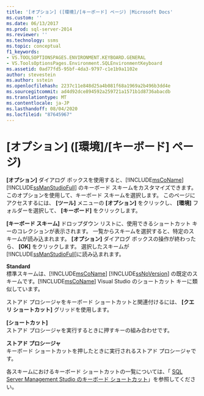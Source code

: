 ```yaml
---
title: '[オプション] ([環境]/[キーボード] ページ) |Microsoft Docs'
ms.custom: ''
ms.date: 06/13/2017
ms.prod: sql-server-2014
ms.reviewer: ''
ms.technology: ssms
ms.topic: conceptual
f1_keywords:
- VS.TOOLSOPTIONSPAGES.ENVIRONMENT.KEYBOARD.GENERAL
- VS.ToolsOptionsPages.Environment.SQLEnvironmentKeyboard
ms.assetid: 0ad77fd5-95bf-4da3-9797-c1e1b9a1102e
author: stevestein
ms.author: sstein
ms.openlocfilehash: 2237c11e848d25a4b081f68a1969a2b496b3dd4e
ms.sourcegitcommit: ad4d92dce894592a259721a1571b1d8736abacdb
ms.translationtype: MT
ms.contentlocale: ja-JP
ms.lasthandoff: 08/04/2020
ms.locfileid: "87645967"
---
```

# <a name="options-environment-keyboard-page"></a>[オプション] ([環境]/[キーボード] ページ)
  **[オプション]** ダイアログ ボックスを使用すると、[!INCLUDE[msCoName](../../includes/msconame-md.md)] [!INCLUDE[ssManStudioFull](../../includes/ssmanstudiofull-md.md)] のキーボード スキームをカスタマイズできます。 このオプションを使用して、キーボード スキームを選択します。 このページにアクセスするには、 **[ツール]** メニューの **[オプション]** をクリックし、 **[環境]** フォルダーを選択して、 **[キーボード]** をクリックします。  
  
 **[キーボード スキーム]** ドロップダウン リストに、使用できるショートカット キーのコレクションが表示されます。 一覧からスキームを選択すると、特定のスキームが読み込まれます。 **[オプション]** ダイアログ ボックスの操作が終わったら、 **[OK]** をクリックします。 選択したスキームが [!INCLUDE[ssManStudioFull](../../includes/ssmanstudiofull-md.md)]に読み込まれます。  
  
 **Standard**  
 標準スキームは、[!INCLUDE[msCoName](../../includes/msconame-md.md)] [!INCLUDE[ssNoVersion](../../includes/ssnoversion-md.md)] の既定のスキームです。[!INCLUDE[msCoName](../../includes/msconame-md.md)] Visual Studio のショートカット キーに類似しています。  
  
 ストアド プロシージャをキーボード ショートカットと関連付けるには、 **[クエリ ショートカット]** グリッドを使用します。  
  
 **[ショートカット]**  
 ストアド プロシージャを実行するときに押すキーの組み合わせです。  
  
 **ストアド プロシージャ**  
 キーボード ショートカットを押したときに実行されるストアド プロシージャです。  
  
 各スキームにおけるキーボード ショートカットの一覧については、「 [SQL Server Management Studio のキーボード ショートカット](../sql-server-management-studio-keyboard-shortcuts.md)」を参照してください。  
  
  
